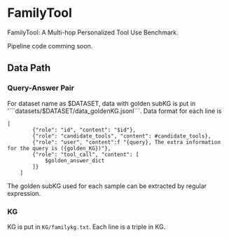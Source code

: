 # FamilyTool
FamilyTool: A Multi-hop Personalized Tool Use Benchmark.

Pipeline code comming soon.
## Data Path
### Query-Answer Pair
For dataset name as $DATASET, data with golden subKG is put in '```datasets/$DATASET/data_goldenKG.jsonl```. Data format for each line is 
```
[
        {"role": "id", "content": "$id"},
        {"role": "candidate_tools", "content": #candidate_tools},
        {"role": "user", "content":f "{query}, The extra information for the query is ({golden_KG})"},
        {"role": "tool_call", "content": [
            $golden_answer_dict
        ]}
    ]

```

The golden subKG used for each sample can be extracted by regular expression.
### KG
KG is put in ```KG/familykg.txt```. Each line is a triple in KG.